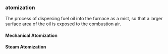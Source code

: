### atomization
The process of dispersing fuel oil into the furnace as a mist, so that a larger surface area of the oil is exposed to the combustion air.

#### Mechanical Atomization

#### Steam Atomization
